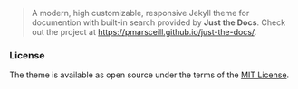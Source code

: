 > A modern, high customizable, responsive Jekyll theme for documention with built-in search provided by **Just the Docs**. Check out the project at https://pmarsceill.github.io/just-the-docs/.

### License

The theme is available as open source under the terms of the [MIT License](http://opensource.org/licenses/MIT).
